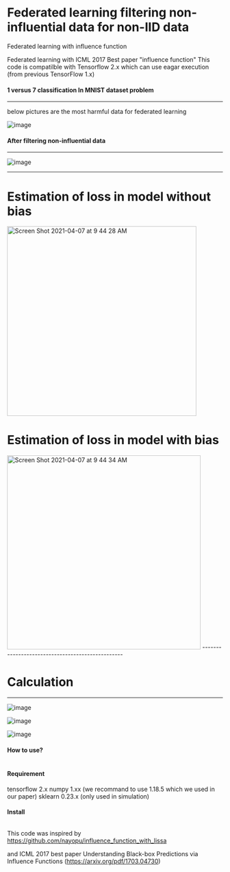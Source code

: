 # Federated learning filtering non-influential data for non-IID data

Federated learning with influence function

Federated learning with ICML 2017 Best paper "influence function" 
This code is compatilble with Tensorflow 2.x which can use eagar execution (from previous TensorFlow 1.x)


#### 1 versus 7 classification In MNIST dataset problem
------------------------------------------------
below pictures are the most harmful data for federated learning 

![image](https://user-images.githubusercontent.com/45510932/113868137-4de61d80-97ea-11eb-8a2e-e96a28202710.png)


#### After filtering non-influential data
---------------------------------------------
![image](https://user-images.githubusercontent.com/45510932/113869487-c0a3c880-97eb-11eb-838e-6fa21158f7f8.png)



-------------------------------------------------
# Estimation of loss in model without bias

<img width="442" alt="Screen Shot 2021-04-07 at 9 44 28 AM" src="https://user-images.githubusercontent.com/45510932/113794629-f2824400-9785-11eb-88de-3103f213596f.png">

# Estimation of loss in model with bias

<img width="452" alt="Screen Shot 2021-04-07 at 9 44 34 AM" src="https://user-images.githubusercontent.com/45510932/113794637-f44c0780-9785-11eb-8ccd-90d74d15f9c0.png">
-------------------------------------------------


# Calculation
----------------------------------
![image](https://user-images.githubusercontent.com/45510932/113869112-51c66f80-97eb-11eb-8994-5f19e27e7496.png)

![image](https://user-images.githubusercontent.com/45510932/113869142-57bc5080-97eb-11eb-9c39-b6318d15eb7b.png)

![image](https://user-images.githubusercontent.com/45510932/113869197-660a6c80-97eb-11eb-93b4-f4f20f1b30a1.png)


#### How to use?
```python3
```
#### Requirement
tensorflow 2.x
numpy 1.xx (we recommand to use 1.18.5 which we used in our paper)
sklearn 0.23.x (only used in simulation)

#### Install
```python3
```


This code was inspired by 
https://github.com/nayopu/influence_function_with_lissa

and ICML 2017 best paper Understanding Black-box Predictions via Influence Functions (https://arxiv.org/pdf/1703.04730)
